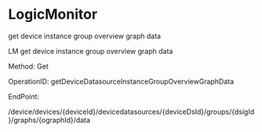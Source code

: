#     LogicMonitor


get device instance group overview graph data 

LM get device instance group overview graph data

Method: Get

OperationID: getDeviceDatasourceInstanceGroupOverviewGraphData

EndPoint:

/device/devices/{deviceId}/devicedatasources/{deviceDsId}/groups/{dsigId}/graphs/{ographId}/data
